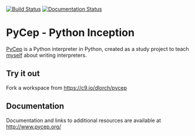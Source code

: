 [![Build Status](https://travis-ci.org/dlorch/pycep.svg?branch=master)](https://travis-ci.org/dlorch/pycep)
[![Documentation Status](https://readthedocs.org/projects/pycep/badge/?version=latest)](http://www.pycep.org/en/latest/?badge=latest)

PyCep - Python Inception
========================

[PyCep](http://www.pycep.org/) is a Python interpreter in Python, created as a
study project to teach [myself](https://github.com/dlorch) about writing
interpreters.

Try it out
----------

Fork a workspace from https://c9.io/dlorch/pycep

Documentation
-------------

Documentation and links to additional resources are available at http://www.pycep.org/
